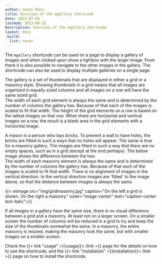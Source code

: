 ```yaml
---
author: Joost Mans
title: Overview of the mgallery shortcode
date: 2023-07-04
lastmod: 2023-08-15
Description: Overview of the mgallery shortcode
layout: docs
_build:
  list: never
---
```

<!-- cSpell:ignore Joost mgallery shortcode mimage gridmasonry lastmod lightbox -->

The `mgallery` shortcode can be used on a page to display a gallery of images and when clicked upon show a lightbox with the larger image. From there it is also possible to navigate to the other images in the gallery. The shortcode can also be used to display multiple galleries on a single page.

The gallery is a set of thumbnails that are displayed in either a grid or a masonry style. Showing thumbnails in a grid means that all images are organized in equally sized columns and all images on a row will have the same sized grid.  
The width of each grid element is always the same and is determined by the number of columns the gallery has. Because of that each of the images is scaled to fit that width. The height of the grid elements on a row is based on the tallest images on that row. When there are horizontal and vertical images on a row, the result is a blank area in the grid elements with a horizontal image.

A mason is a person who lays bricks. To prevent a wall to have holes, the bricks are fitted in such a ways that no holes will appear. The same is true for a masonry gallery. The images are fitted in such a way that there are no empty spaces, such as in a grid (except at the end perhaps). The below image shows the difference between the two.  
The width of each masonry element is always the same and is determined by the number of columns the gallery has. Because of that each of the images is scaled to fit that width. There is no alignment of images in the vertical direction. In the vertical direction images are 'fitted' to the image above, so that the distance between images is always the same.

{{< mimage src="img/gridmasonry.jpg" caption="On the left a grid is shown. On the right a masonry" outer="image-center" text="caption-center text-italic">}}

If all images in a gallery have the same size, there is no visual difference between a grid and a masonry. At least not on a larger screen. On a smaller screen the number of columns will be reduced in a grid to try and keep the size of the thumbnails somewhat the same. In a masonry, the entire masonry is resized, making the masonry look the same, but with smaller images on a smaller screen.

Check the {{< link "usage" >}}usage{{< /link >}} page for the details on how to use the shortcode, and the {{< link "installation" >}}installation{{< /link >}} page on how to install the shortcode.
